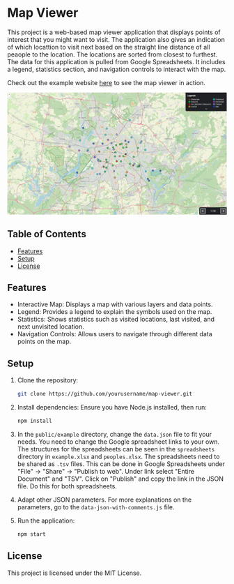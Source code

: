 # Map Viewer
This project is a web-based map viewer application that displays points of interest that you might want to visit. The application also gives an indication of which locattion to visit next based on the straight line distance of all peaople to the location. The locations are sorted from closest to furthest. The data for this application is pulled from Google Spreadsheets. It includes a legend, statistics section, and navigation controls to interact with the map.

Check out the example website [here](https://berlin-sightseeing-example.netlify.app/) to see the map viewer in action.

![Map Viewer Website](map-viewer.jpg?raw=true)

## Table of Contents

- [Features](#features)
- [Setup](#setup)
- [License](#license)

## Features

- Interactive Map: Displays a map with various layers and data points.
- Legend: Provides a legend to explain the symbols used on the map.
- Statistics: Shows statistics such as visited locations, last visited, and next unvisited location.
- Navigation Controls: Allows users to navigate through different data points on the map.

## Setup

1. Clone the repository:
    ```sh
    git clone https://github.com/yourusername/map-viewer.git
    ```

2. Install dependencies:
    Ensure you have Node.js installed, then run:
    ```sh
    npm install
    ```

3. In the `public/example` directory, change the `data.json` file to fit your needs. You need to change the Google spreadsheet links to your own. The structures for the spreadsheets can be seen in the `spreadsheets` directory in `example.xlsx` and `peoples.xlsx`. The spreadsheets need to be shared as `.tsv` files. This can be done in Google Spreadsheets under "File" -> "Share" -> "Publish to web". Under link select "Entire Document" and "TSV". Click on "Publish" and copy the link in the JSON file. Do this for both spreadsheets.

4. Adapt other JSON parameters. For more explanations on the parameters, go to the `data-json-with-comments.js` file.

5. Run the application:
    ```sh
    npm start
    ```

## License

This project is licensed under the MIT License.